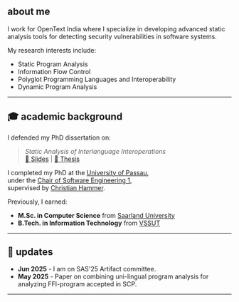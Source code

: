 ## about me 

I work for OpenText India where I specialize in developing advanced static analysis tools for detecting security vulnerabilities in software systems.

My research interests include:

- Static Program Analysis
- Information Flow Control
- Polyglot Programming Languages and Interoperability
- Dynamic Program Analysis

---

## 🎓 academic background

I defended my PhD dissertation on:

> *Static Analysis of Interlanguage Interoperations*  
> [📖 Slides](assests/Slides.pdf) | [📘 Thesis](assests/thesis.pdf)

I completed my PhD at the [University of Passau](https://www.uni-passau.de),  
under the [Chair of Software Engineering 1](https://www.fim.uni-passau.de/software-engineering-i),  
supervised by [Christian Hammer](https://www.fim.uni-passau.de/software-engineering-i/lehrstuhlteam/lehrstuhlinhaber?username=hammer50).

Previously, I earned:

- **M.Sc. in Computer Science** from [Saarland University](https://www.uni-saarland.de)  
- **B.Tech. in Information Technology** from [VSSUT](https://www.vssut.ac.in)  

---

## 📰 updates
- **Jun 2025** - I am on SAS'25 Artifact committee.
- **May 2025** - Paper on combining uni-lingual program analysis for analyzing FFI-program accepted in SCP.
---


